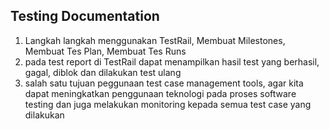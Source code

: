 ## Testing Documentation

1. Langkah langkah  menggunakan TestRail, Membuat Milestones, Membuat Tes Plan, Membuat Tes Runs
2. pada test report di TestRail dapat menampilkan hasil test yang berhasil, gagal, diblok dan dilakukan test ulang
3. salah satu tujuan peggunaan test case management tools, agar kita dapat meningkatkan penggunaan teknologi pada proses software testing dan juga melakukan monitoring kepada semua test case yang dilakukan